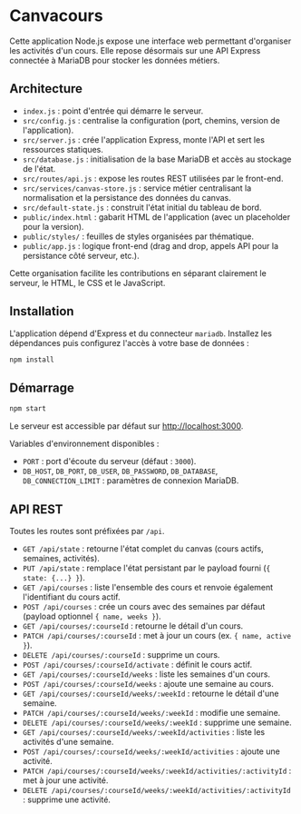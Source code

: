 # Canvacours

Cette application Node.js expose une interface web permettant d'organiser les activités d'un cours. Elle repose désormais sur une API Express connectée à MariaDB pour stocker les données métiers.

## Architecture

- `index.js` : point d'entrée qui démarre le serveur.
- `src/config.js` : centralise la configuration (port, chemins, version de l'application).
- `src/server.js` : crée l'application Express, monte l'API et sert les ressources statiques.
- `src/database.js` : initialisation de la base MariaDB et accès au stockage de l'état.
- `src/routes/api.js` : expose les routes REST utilisées par le front-end.
- `src/services/canvas-store.js` : service métier centralisant la normalisation et la persistance des données du canvas.
- `src/default-state.js` : construit l'état initial du tableau de bord.
- `public/index.html` : gabarit HTML de l'application (avec un placeholder pour la version).
- `public/styles/` : feuilles de styles organisées par thématique.
- `public/app.js` : logique front-end (drag and drop, appels API pour la persistance côté serveur, etc.).

Cette organisation facilite les contributions en séparant clairement le serveur, le HTML, le CSS et le JavaScript.

## Installation

L'application dépend d'Express et du connecteur `mariadb`. Installez les dépendances puis configurez l'accès à votre base de données :

```bash
npm install
```

## Démarrage

```bash
npm start
```

Le serveur est accessible par défaut sur [http://localhost:3000](http://localhost:3000).

Variables d'environnement disponibles :

- `PORT` : port d'écoute du serveur (défaut : `3000`).
- `DB_HOST`, `DB_PORT`, `DB_USER`, `DB_PASSWORD`, `DB_DATABASE`, `DB_CONNECTION_LIMIT` : paramètres de connexion MariaDB.

## API REST

Toutes les routes sont préfixées par `/api`.

- `GET /api/state` : retourne l'état complet du canvas (cours actifs, semaines, activités).
- `PUT /api/state` : remplace l'état persistant par le payload fourni (`{ state: {...} }`).
- `GET /api/courses` : liste l'ensemble des cours et renvoie également l'identifiant du cours actif.
- `POST /api/courses` : crée un cours avec des semaines par défaut (payload optionnel `{ name, weeks }`).
- `GET /api/courses/:courseId` : retourne le détail d'un cours.
- `PATCH /api/courses/:courseId` : met à jour un cours (ex. `{ name, active }`).
- `DELETE /api/courses/:courseId` : supprime un cours.
- `POST /api/courses/:courseId/activate` : définit le cours actif.
- `GET /api/courses/:courseId/weeks` : liste les semaines d'un cours.
- `POST /api/courses/:courseId/weeks` : ajoute une semaine au cours.
- `GET /api/courses/:courseId/weeks/:weekId` : retourne le détail d'une semaine.
- `PATCH /api/courses/:courseId/weeks/:weekId` : modifie une semaine.
- `DELETE /api/courses/:courseId/weeks/:weekId` : supprime une semaine.
- `GET /api/courses/:courseId/weeks/:weekId/activities` : liste les activités d'une semaine.
- `POST /api/courses/:courseId/weeks/:weekId/activities` : ajoute une activité.
- `PATCH /api/courses/:courseId/weeks/:weekId/activities/:activityId` : met à jour une activité.
- `DELETE /api/courses/:courseId/weeks/:weekId/activities/:activityId` : supprime une activité.

